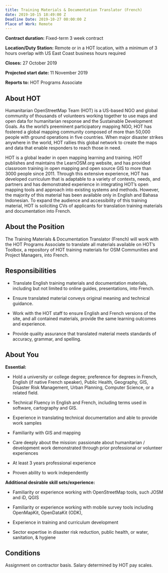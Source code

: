 ```yaml
---
title: Training Materials & Documentation Translator (French)
date: 2019-10-15 18:49:00 Z
Deadline Date: 2019-10-27 00:00:00 Z
Place of Work: Remote
---
```


**Contract duration:** Fixed-term 3 week contract

**Location/Duty Station:** Remote or in a HOT location, with a minimum of 3 hours overlap with US East Coast business hours required

**Closes:** 27 October 2019

**Projected start date:** 11 November 2019

**Reports to:** HOT Programs Associate

## About HOT

Humanitarian OpenStreetMap Team (HOT) is a US-based NGO and global community of thousands of volunteers working together to use maps and open data for humanitarian response and the Sustainable Development Goals. As the world’s preeminent participatory mapping NGO, HOT has fostered a global mapping community composed of more than 50,000 people with ground operations in five countries. When major disaster strikes anywhere in the world, HOT rallies this global network to create the maps and data that enable responders to reach those in need.

HOT is a global leader in open mapping learning and training. HOT publishes and maintains the LearnOSM.org website, and has provided classroom training in open mapping and open source GIS to more than 3000 people since 2011. Through this extensive experience, HOT has developed curriculum that is adaptable to a variety of contexts, needs, and partners and has demonstrated experience in integrating HOT’s open mapping tools and approach into existing systems and methods. However, the majority of this material has been available only in English and Bahasa Indonesian. To expand the audience and accessibility of this training material, HOT is soliciting CVs of applicants for translation training materials and documentation into French.

## About the Position

The Training Materials & Documentation Translator (French) will work with the HOT Programs Associate to translate all materials available on HOT’s Toolbox, a repository of HOT training materials for OSM Communities and Project Managers, into French.

## Responsibilities

* Translate English training materials and documentation materials, including but not limited to online guides, presentations, into French.

* Ensure translated material conveys original meaning and technical guidance.

* Work with the HOT staff to ensure English and French versions of the site, and all contained materials, provide the same learning outcomes and experience.

* Provide quality assurance that translated material meets standards of accuracy, grammar, and spelling.

## About You

**Essential:**

* Hold a university or college degree; preference for degrees in French, English (if native French speaker), Public Health, Geography, GIS, Disaster Risk Management, Urban Planning, Computer Science, or a related field.

* Technical Fluency in English and French, including terms used in software, cartography and GIS.

* Experience in translating technical documentation and able to provide work samples

* Familiarity with GIS and mapping

* Care deeply about the mission: passionate about humanitarian / development work demonstrated through prior professional or volunteer experiences

* At least 3 years professional experience

* Proven ability to work independently

**Additional desirable skill sets/experience:**

* Familiarity or experience working with OpenStreetMap tools, such JOSM and iD, QGIS

* Familiarity or experience working with mobile survey tools including OpenMapKit, OpenDataKit (ODK),

* Experience in training and curriculum development

* Sector expertise in disaster risk reduction, public health, or water, sanitation, & hygiene

## Conditions

Assignment on contractor basis. Salary determined by HOT pay scales.